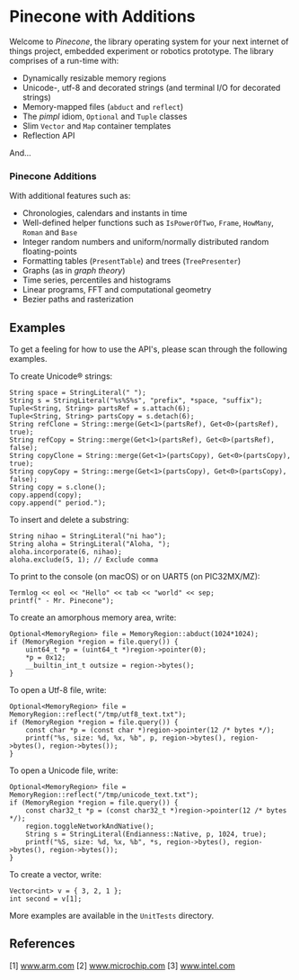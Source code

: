 
# Pinecone with Additions

Welcome to *Pinecone*, the library operating system for your next internet of things project, embedded experiment or robotics prototype. The library comprises of a run-time with:

- Dynamically resizable memory regions
- Unicode-, utf-8 and decorated strings (and terminal I/O for decorated strings)
- Memory-mapped files (`abduct` and `reflect`)
- The *pimpl* idiom, `Optional` and `Tuple` classes
- Slim `Vector` and `Map` container templates
- Reflection API

And...

### Pinecone Additions 

With additional features such as:

- Chronologies, calendars and instants in time
- Well-defined helper functions such as `IsPowerOfTwo`, `Frame`, `HowMany`, `Roman` and `Base`
- Integer random numbers and uniform/normally distributed random floating-points
- Formatting tables (`PresentTable`) and trees (`TreePresenter`)
- Graphs (as in *graph theory*)
- Time series, percentiles and histograms 
- Linear programs, FFT and computational geometry
- Bezier paths and rasterization

## Examples

To get a feeling for how to use the API's, please scan through the following examples. 

To create Unicode® strings:

    String space = StringLiteral(" ");
    String s = StringLiteral("%s%S%s", "prefix", *space, "suffix");
    Tuple<String, String> partsRef = s.attach(6); 
    Tuple<String, String> partsCopy = s.detach(6);
    String refClone = String::merge(Get<1>(partsRef), Get<0>(partsRef), true);
    String refCopy = String::merge(Get<1>(partsRef), Get<0>(partsRef), false);  
    String copyClone = String::merge(Get<1>(partsCopy), Get<0>(partsCopy), true);
    String copyCopy = String::merge(Get<1>(partsCopy), Get<0>(partsCopy), false); 
    String copy = s.clone();
    copy.append(copy);
    copy.append(" period.");

To insert and delete a substring:

    String nihao = StringLiteral("ni hao");    
    String aloha = StringLiteral("Aloha, ");
    aloha.incorporate(6, nihao);
    aloha.exclude(5, 1); // Exclude comma

To print to the console (on macOS) or on UART5 (on PIC32MX/MZ):

    Termlog << eol << "Hello" << tab << "world" << sep;
    printf(" - Mr. Pinecone");

To create an amorphous memory area, write:

    Optional<MemoryRegion> file = MemoryRegion::abduct(1024*1024);
    if (MemoryRegion *region = file.query()) {
        uint64_t *p = (uint64_t *)region->pointer(0);
        *p = 0x12;
        __builtin_int_t outsize = region->bytes();
    }

To open a Utf-8 file, write: 

    Optional<MemoryRegion> file = MemoryRegion::reflect("/tmp/utf8_text.txt");
    if (MemoryRegion *region = file.query()) {
        const char *p = (const char *)region->pointer(12 /* bytes */);
        printf("%s, size: %d, %x, %b", p, region->bytes(), region->bytes(), region->bytes());
    }

To open a Unicode file, write:

    Optional<MemoryRegion> file = MemoryRegion::reflect("/tmp/unicode_text.txt");
    if (MemoryRegion *region = file.query()) {
        const char32_t *p = (const char32_t *)region->pointer(12 /* bytes */);
        region.toggleNetworkAndNative();
        String s = StringLiteral(Endianness::Native, p, 1024, true);
        printf("%S, size: %d, %x, %b", *s, region->bytes(), region->bytes(), region->bytes());
    } 

To create a vector, write:

    Vector<int> v = { 3, 2, 1 };
    int second = v[1];
    
More examples are available in the `UnitTests` directory.

## References

[1] www.arm.com
[2] www.microchip.com
[3] www.intel.com
